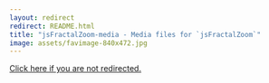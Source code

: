 ```yaml
---
layout: redirect
redirect: README.html
title: "jsFractalZoom-media - Media files for `jsFractalZoom`"
image: assets/favimage-840x472.jpg
---
```


<a href="{{ page.redirect }}">Click here if you are not redirected.</a>
